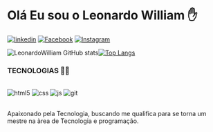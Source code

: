 # Olá Eu sou o Leonardo William ✋

[ ![linkedin](https://img.shields.io/badge/LinkedIn-0077B5?style=for-the-badge&logo=linkedin&logoColor=white)](https://www.linkedin.com/in/leonardo-william-6b0b19253/)
[ ![Facebook](https://img.shields.io/badge/Facebook-1877F2?style=for-the-badge&logo=facebook&logoColor=white
)](https://www.facebook.com/leonardo.willian.140)
[ ![Instagram](https://img.shields.io/badge/Instagram-E4405F?style=for-the-badge&logo=instagram&logoColor=white
)](https://www.instagram.com/silva_ramos73/)


![LeonardoWilliam GitHub stats](https://github-readme-stats.vercel.app/api?username=LeonardoWilliam&show_icons=true&theme=dracula)[![Top Langs](https://github-readme-stats.vercel.app/api/top-langs/?username=LeonardoWilliam)](https://github.com/anuraghazra/github-readme-stats)

###  TECNOLOGIAS 🧑‍💻

<div style="display: inline_block"><br/>
    <img alt="html5" src="https://img.shields.io/badge/HTML5-E34F26?style=for-the-badge&logo=html5&logoColor=white">
    <img alt="css" src="https://img.shields.io/badge/CSS3-1572B6?style=for-the-badge&logo=css3&logoColor=white">
    <img alt="js" src="https://img.shields.io/badge/JavaScript-F7DF1E?style=for-the-badge&logo=javascript&logoColor=black">
    <img alt="git" src="https://img.shields.io/badge/GIT-E44C30?style=for-the-badge&logo=git&logoColor=white">
</div><br/>

Apaixonado pela Tecnologia, buscando me qualifica para se torna um mestre na àrea de Tecnologia e programação.


